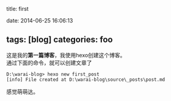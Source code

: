 ﻿title: first

date: 2014-06-25 16:06:13

tags: [blog]
categories:
 foo
---
这是我的**第一篇博客**，我使用hexo创建这个博客。  
通过下面的命令，就可以创建文章了  
```{bash}
D:\warai-blog> hexo new first_post
[info] File created at D:\warai-blog\source\_posts\post.md 
```  
感觉萌萌达。